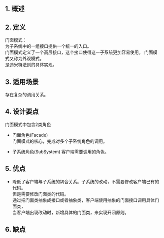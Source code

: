 ## 1. 概述


## 2. 定义

门面模式：  
为子系统中的一组接口提供一个统一的入口。  
门面模式定义了一个高层接口，这个接口使得这一子系统更加容易使用。 
门面模式又称为外观模式。  
是迪米特法则的具体实现。


## 3. 适用场景

存在复杂的调用关系。


## 4. 设计要点

门面模式中包含2类角色

- 门面角色(Facade)  
  门面模式的核心，完成对多个子系统角色的调用。
  
- 子系统角色(SubSystem)
  客户端需要调用的角色。
  

## 5. 优点

- 降低了客户端与子系统的耦合关系。子系统的改动，不需要修改客户端已有的代码。  
  但是需要修改门面类的代码。  
  通过把门面类抽象成接口或者抽象类，客户端使用抽象的门面接口调用具体门面类，  
  当客户端出现改动时，新增具体的门面类，来实现开闭原则。

## 6. 缺点